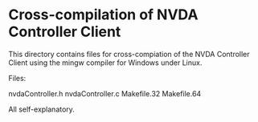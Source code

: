 
# Cross-compilation of NVDA Controller Client

This directory contains files for cross-compiation of the NVDA Controller Client using the mingw 
compiler for Windows under Linux.

Files:

nvdaController.h
nvdaController.c
Makefile.32
Makefile.64

All self-explanatory.




